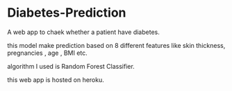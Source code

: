 # Diabetes-Prediction
A web app to chaek whether a patient have diabetes.

this model make prediction based on 8 different features like skin thickness, pregnancies , age , BMI etc.

algorithm I used is Random Forest Classifier.

this web app is hosted on heroku.

